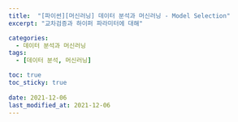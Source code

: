 ```yaml
---
title:  "[파이썬][머신러닝] 데이터 분석과 머신러닝 - Model Selection"
excerpt: "교차검증과 하이퍼 파라미터에 대해"

categories:
  - 데이터 분석과 머신러닝
tags:
  - [데이터 분석, 머신러닝]

toc: true
toc_sticky: true
 
date: 2021-12-06
last_modified_at: 2021-12-06
---
```

